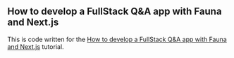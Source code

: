 ## How to develop a FullStack Q&A app with Fauna and Next.js

This is code written for the [How to develop a FullStack Q&A app with Fauna and Next.js](https://dev.to/amolo/how-to-develop-a-fullstack-q-a-app-with-fauna-and-next-js-335j) tutorial.
